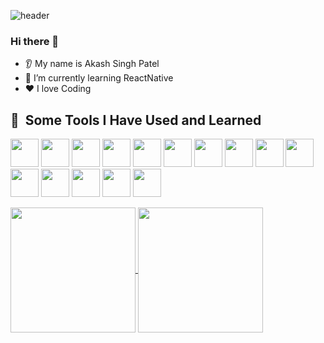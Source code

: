 ![header](https://capsule-render.vercel.app/api?type=wave&color=auto&height=300&section=header&text=capsule%20render&fontSize=90)

### Hi there 👋
* 👂 My name is Akash Singh Patel
* 🌱 I’m currently learning ReactNative
* ❤️ I love Coding


<h2> 🚀 &nbsp;Some Tools I Have Used and Learned</h2>
<p align="left">
  <img src="https://cdn.jsdelivr.net/gh/devicons/devicon/icons/html5/html5-original.svg" width="45" height="45"/>
  <img src="https://cdn.jsdelivr.net/gh/devicons/devicon/icons/css3/css3-original.svg" width="45" height="45"/>
  <img src="https://cdn.jsdelivr.net/gh/devicons/devicon/icons/tailwindcss/tailwindcss-original.svg" width="45" height="45"/>
<img src="https://cdn.jsdelivr.net/gh/devicons/devicon/icons/vscode/vscode-original.svg" width="45" height="45"/>
<img src="https://cdn.jsdelivr.net/gh/devicons/devicon/icons/javascript/javascript-original.svg"  width="45" height="45"/>
<img src="https://cdn.jsdelivr.net/gh/devicons/devicon/icons/vercel/vercel-original.svg"  width="45" height="45"/>
  <img src="https://cdn.jsdelivr.net/gh/devicons/devicon/icons/react/react-original.svg"  width="45" height="45"/>
   <img src="https://cdn.jsdelivr.net/gh/devicons/devicon/icons/mongoose/mongoose-original.svg" width="45" height="45"/>
  <img src="https://cdn.jsdelivr.net/gh/devicons/devicon/icons/mongodb/mongodb-original.svg" width="45" height="45"/>
   <img src="https://cdn.jsdelivr.net/gh/devicons/devicon/icons/nodejs/nodejs-original.svg" width="45" height="45"/>
  <img src="https://cdn.jsdelivr.net/gh/devicons/devicon/icons/express/express-original.svg" width="45" height="45"/>
  <img src="https://cdn.jsdelivr.net/gh/devicons/devicon/icons/nextjs/nextjs-original.svg" width="45" height="45"/>
  <img src="https://cdn.jsdelivr.net/gh/devicons/devicon/icons/java/java-original.svg" width="45" height="45"/>
  <img src="https://cdn.jsdelivr.net/gh/devicons/devicon/icons/git/git-original.svg" width="45" height="45"/>
  <img src="https://cdn.jsdelivr.net/gh/devicons/devicon/icons/postman/postman-original.svg" width="45" height="45"/>
</p>

<a href="https://github.com/Akashpatel9/github-readme-stats">
  <img height=200 align="center" src="https://github-readme-stats.vercel.app/api?username=Akashpatel9&theme=transparent" />
</a>
<a href="https://github.com/Akashpatel9/convoychat">
  <img height=200 align="center" src="https://github-readme-stats.vercel.app/api/top-langs?username=Akashpatel9&layout=compact&langs_count=8&card_width=320&theme=transparent" />
</a>
